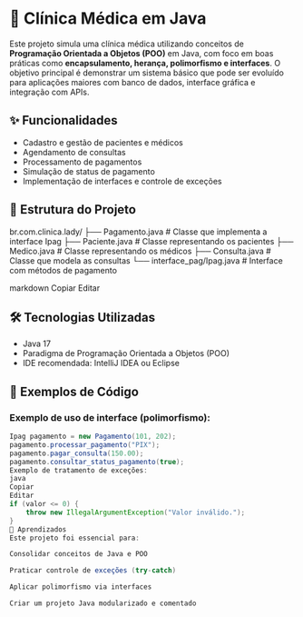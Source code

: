 # 🏥 Clínica Médica em Java

Este projeto simula uma clínica médica utilizando conceitos de **Programação Orientada a Objetos (POO)** em Java, com foco em boas práticas como **encapsulamento, herança, polimorfismo e interfaces**. O objetivo principal é demonstrar um sistema básico que pode ser evoluído para aplicações maiores com banco de dados, interface gráfica e integração com APIs.

## ✨ Funcionalidades

- Cadastro e gestão de pacientes e médicos
- Agendamento de consultas
- Processamento de pagamentos
- Simulação de status de pagamento
- Implementação de interfaces e controle de exceções

## 📁 Estrutura do Projeto

br.com.clinica.lady/
├── Pagamento.java # Classe que implementa a interface Ipag
├── Paciente.java # Classe representando os pacientes
├── Medico.java # Classe representando os médicos
├── Consulta.java # Classe que modela as consultas
└── interface_pag/Ipag.java # Interface com métodos de pagamento

markdown
Copiar
Editar

## 🛠️ Tecnologias Utilizadas

- Java 17
- Paradigma de Programação Orientada a Objetos (POO)
- IDE recomendada: IntelliJ IDEA ou Eclipse

## 🧪 Exemplos de Código

### Exemplo de uso de interface (polimorfismo):

```java
Ipag pagamento = new Pagamento(101, 202);
pagamento.processar_pagamento("PIX");
pagamento.pagar_consulta(150.00);
pagamento.consultar_status_pagamento(true);
Exemplo de tratamento de exceções:
java
Copiar
Editar
if (valor <= 0) {
    throw new IllegalArgumentException("Valor inválido.");
}
📌 Aprendizados
Este projeto foi essencial para:

Consolidar conceitos de Java e POO

Praticar controle de exceções (try-catch)

Aplicar polimorfismo via interfaces

Criar um projeto Java modularizado e comentado

